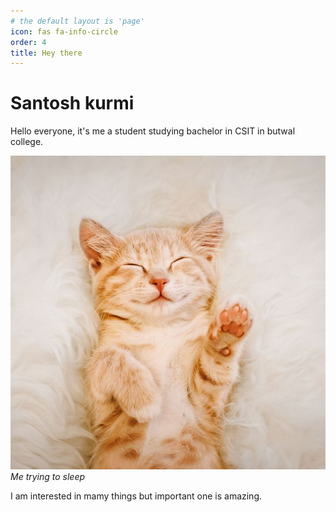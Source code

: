 ```yaml
---
# the default layout is 'page'
icon: fas fa-info-circle
order: 4
title: Hey there
---
```


# Santosh kurmi

Hello everyone, it's me a student studying bachelor in CSIT in butwal college.

![My pic](../assets/images/cat.jpg)
_Me trying to sleep_

I am interested in mamy things but important one is amazing.
